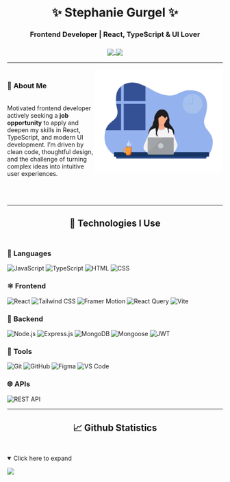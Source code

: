 <h1 align="center">✨ Stephanie Gurgel ✨
</h1>

<h3 align="center">Frontend Developer | React, TypeScript & UI Lover <br> <br><a href="https://www.linkedin.com/in/stephanie-gurgel-7998aa35b">
  <img src="https://img.shields.io/badge/LinkedIn-0077B5?style=for-the-badge&logo=linkedin&logoColor=white" align="center"/>
<a href="https://gurgelsportfolio.vercel.app">
  <img src="https://img.shields.io/badge/Port%C3%B3lio-12C2E9?style=for-the-badge&logo=&logoColor=white" align="center"/>
</a></h3>

---

<img src=".github/me.png" width="300px" align="right" />

<h3> <br> 📝 <strong>About Me</strong></h3>
<br>
Motivated frontend developer actively seeking a <strong>job opportunity</strong> to apply and deepen my skills in React, TypeScript, and modern UI development. I’m driven by clean code, thoughtful design, and the challenge of turning complex ideas into intuitive user experiences.
<br>
<br>
<br>
<br>
</p>


---

<h2 align=center>🚀 Technologies I Use <br><br></h2>

### 🧠 **Languages**
![JavaScript](https://img.shields.io/badge/JavaScript-F7DF1E?style=for-the-badge&logo=javascript&logoColor=000&color=4F4F4F)
![TypeScript](https://img.shields.io/badge/TypeScript-3178C6?style=for-the-badge&logo=typescript&logoColor=fff&color=4F4F4F)
![HTML](https://img.shields.io/badge/HTML5-E34F26?style=for-the-badge&logo=html5&logoColor=fff&color=4F4F4F)
![CSS](https://img.shields.io/badge/CSS3-1572B6?style=for-the-badge&logo=css3&logoColor=fff&color=4F4F4F)

### ⚛️ **Frontend**
![React](https://img.shields.io/badge/React-20232A?style=for-the-badge&logo=react&logoColor=61DAFB&color=4F4F4F)
![Tailwind CSS](https://img.shields.io/badge/Tailwind_CSS-38B2AC?style=for-the-badge&logo=tailwind-css&logoColor=fff&color=4F4F4F)
![Framer Motion](https://img.shields.io/badge/Framer_Motion-EF6C00?style=for-the-badge&logo=framer&logoColor=fff&color=4F4F4F)
![React Query](https://img.shields.io/badge/React_Query-FF4154?style=for-the-badge&logo=react-query&logoColor=fff&color=4F4F4F)
![Vite](https://img.shields.io/badge/Vite-646CFF?style=for-the-badge&logo=vite&logoColor=fff&color=4F4F4F)

### 🧩 **Backend**
![Node.js](https://img.shields.io/badge/Node.js-339933?style=for-the-badge&logo=node.js&logoColor=fff&color=4F4F4F)
![Express.js](https://img.shields.io/badge/Express.js-000000?style=for-the-badge&logo=express&logoColor=fff&color=4F4F4F)
![MongoDB](https://img.shields.io/badge/MongoDB-47A248?style=for-the-badge&logo=mongodb&logoColor=fff&color=4F4F4F)
![Mongoose](https://img.shields.io/badge/Mongoose-880000?style=for-the-badge&logo=mongoose&logoColor=fff&color=4F4F4F)
![JWT](https://img.shields.io/badge/JWT-000000?style=for-the-badge&logo=jsonwebtokens&logoColor=fff&color=4F4F4F)

### 🧰 **Tools**
![Git](https://img.shields.io/badge/Git-F05032?style=for-the-badge&logo=git&logoColor=fff&color=4F4F4F)
![GitHub](https://img.shields.io/badge/GitHub-181717?style=for-the-badge&logo=github&logoColor=fff&color=4F4F4F)
![Figma](https://img.shields.io/badge/Figma-F24E1E?style=for-the-badge&logo=figma&logoColor=fff&color=4F4F4F)
![VS Code](https://img.shields.io/badge/VS_Code-007ACC?style=for-the-badge&logo=visual-studio-code&logoColor=fff&color=4F4F4F)

### 🌐 **APIs**
![REST API](https://img.shields.io/badge/REST_API-FF6C37?style=for-the-badge&logo=api&logoColor=fff&color=4F4F4F)

---

<h2 align=center>📈 Github Statistics <br><br></h2>
<details open>
  <summary>Click here to expand</summary>
  <div align="left">
     <p>
      <img width="380px" align="left" src="https://github-readme-stats.vercel.app/api/top-langs/?username=Steph7478&layout=compact&theme=tokyonight">
    </p>
  </div>
</details>
